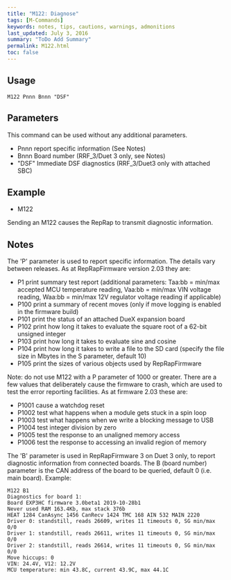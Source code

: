 ```yaml
---
title: "M122: Diagnose" 
tags: [M-Commands]
keywords: notes, tips, cautions, warnings, admonitions
last_updated: July 3, 2016
summary: "ToDo Add Summary"
permalink: M122.html
toc: false
---
```



## Usage ##
```
M122 Pnnn Bnnn "DSF"
```

## Parameters ##

This command can be used without any additional parameters.
+ Pnnn report specific information (See Notes)
+ Bnnn Board number (RRF_3/Duet 3 only, see Notes)
+ "DSF" Immediate DSF diagnostics (RRF_3/Duet3 only with attached SBC)

## Example ##

+ M122

Sending an M122 causes the RepRap to transmit diagnostic information.

## Notes ##

The 'P' parameter is used to report specific information. The details vary between releases. As at RepRapFirmware version 2.03 they are:

+ P1 print summary test report (additional parameters: Taa:bb = min/max accepted MCU temperature reading, Vaa:bb = min/max VIN voltage reading, Waa:bb = min/max 12V regulator voltage reading if applicable)
+ P100 print a summary of recent moves (only if move logging is enabled in the firmware build)
+ P101 print the status of an attached DueX expansion board
+ P102 print how long it takes to evaluate the square root of a 62-bit unsigned integer
+ P103 print how long it takes to evaluate sine and cosine
+ P104 print how long it takes to write a file to the SD card (specify the file size in Mbytes in the S parameter, default 10)
+ P105 print the sizes of various objects used by RepRapFirmware

Note: do not use M122 with a P parameter of 1000 or greater. There are a few values that deliberately cause the firmware to crash, which are used to test the error reporting facilities. As at firmware 2.03 these are:

+ P1001 cause a watchdog reset
+ P1002 test what happens when a module gets stuck in a spin loop
+ P1003 test what happens when we write a blocking message to USB
+ P1004 test integer division by zero
+ P1005 test the response to an unaligned memory access
+ P1006 test the response to accessing an invalid region of memory

The 'B' parameter is used in RepRapFirmware 3 on Duet 3 only, to report diagnostic information from connected boards. The B (board number) parameter is the CAN address of the board to be queried, default 0 (i.e. main board). Example:

```
M122 B1
Diagnostics for board 1:
Board EXP3HC firmware 3.0beta1 2019-10-28b1
Never used RAM 163.4Kb, max stack 376b
HEAT 1284 CanAsync 1456 CanRecv 1424 TMC 168 AIN 532 MAIN 2220
Driver 0: standstill, reads 26609, writes 11 timeouts 0, SG min/max 0/0
Driver 1: standstill, reads 26611, writes 11 timeouts 0, SG min/max 0/0
Driver 2: standstill, reads 26614, writes 11 timeouts 0, SG min/max 0/0
Move hiccups: 0
VIN: 24.4V, V12: 12.2V
MCU temperature: min 43.8C, current 43.9C, max 44.1C
```
